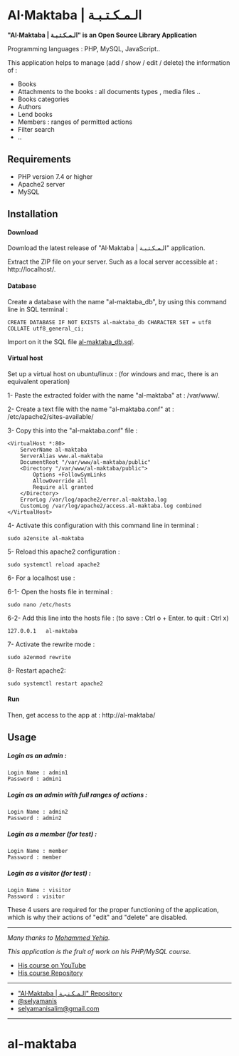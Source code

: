 Al·Maktaba | الـمـكـتـبـة
=========================

**"Al·Maktaba | الـمـكـتـبـة" is an Open Source Library Application**

Programming languages : PHP, MySQL, JavaScript..

This application helps to manage (add / show / edit / delete) the information of :

- Books
- Attachments to the books : all documents types , media files ..
- Books categories
- Authors
- Lend books
- Members : ranges of permitted actions
- Filter search
- ..

## Requirements

 * PHP version 7.4 or higher
 * Apache2 server
 * MySQL

## Installation

#### Download 

Download the latest release of "Al·Maktaba | الـمـكـتـبـة" application.

Extract the ZIP file on your server. Such as a local server accessible at : http://localhost/.

#### Database 

Create a database with the name "al-maktaba_db", by using this command line in SQL terminal :

    CREATE DATABASE IF NOT EXISTS al-maktaba_db CHARACTER SET = utf8 COLLATE utf8_general_ci;

Import on it the SQL file [al-maktaba_db.sql](al-maktaba_db/al-maktaba_db.sql/).

#### Virtual host 

Set up a virtual host on ubuntu/linux : (for windows and mac, there is an equivalent operation)

1- Paste the extracted folder with the name "al-maktaba" at : /var/www/.

2- Create a text file with the name "al-maktaba.conf" at : /etc/apache2/sites-available/

3- Copy this into the "al-maktaba.conf" file :
````
<VirtualHost *:80>
	ServerName al-maktaba
	ServerAlias www.al-maktaba
	DocumentRoot "/var/www/al-maktaba/public"
	<Directory "/var/www/al-maktaba/public">
		Options +FollowSymLinks
		AllowOverride all
		Require all granted
	</Directory>
	ErrorLog /var/log/apache2/error.al-maktaba.log
	CustomLog /var/log/apache2/access.al-maktaba.log combined
</VirtualHost>
````
4- Activate this configuration with this command line in terminal :

    sudo a2ensite al-maktaba

5- Reload this apache2 configuration :

    sudo systemctl reload apache2

6- For a localhost use :

6-1- Open the hosts file in terminal :

    sudo nano /etc/hosts

6-2- Add this line into the hosts file : (to save : Ctrl o + Enter. to quit : Ctrl x)

    127.0.0.1	al-maktaba

7- Activate the rewrite mode :

    sudo a2enmod rewrite

8- Restart apache2:

    sudo systemctl restart apache2

#### Run

Then, get access to the app at : http://al-maktaba/

## Usage

##### Login as an admin :

	Login Name : admin1
	Password : admin1

##### Login as an admin with full ranges of actions :

	Login Name : admin2
	Password : admin2

##### Login as a member (for test) :

	Login Name : member
	Password : member

##### Login as a visitor (for test) :

	Login Name : visitor
	Password : visitor

These 4 users  are required for the proper functioning of the application, which is why their actions of "edit" and "delete" are disabled.

---

*Many thanks to [Mohammed Yehia](https://github.com/engmohammedyehia).*

*This application is the fruit of work on his PHP/MySQL course.*

- [His course on YouTube](https://www.youtube.com/playlist?list=PLrwRNJX9gLs3kkSDgCHFlpgL6qLrlHUBG)
- [His course Repository](https://github.com/ycourses/Es)

---

- ["Al·Maktaba | الـمـكـتـبـة" Repository](https://github.com/selyamanis/al-maktaba/)
- [@selyamanis](https://github.com/selyamanis/)
- <selyamanisalim@gmail.com>

---

# al-maktaba
